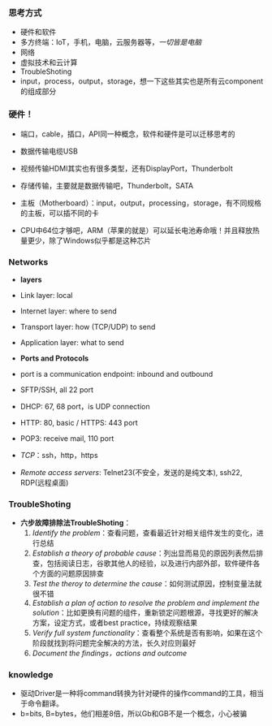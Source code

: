 ### 思考方式
- 硬件和软件
- 多方终端：IoT，手机，电脑，云服务器等，*一切皆是电脑*
- 网络
- 虚拟技术和云计算
- TroubleShoting
- input，process，output，storage，想一下这些其实也是所有云component的组成部分

### 硬件！
- 端口，cable，插口，API同一种概念，软件和硬件是可以迁移思考的
- 数据传输电缆USB
- 视频传输HDMI其实也有很多类型，还有DisplayPort，Thunderbolt
- 存储传输，主要就是数据传输吧，Thunderbolt，SATA

- 主板（Motherboard）：input，output，processing，storage，有不同规格的主板，可以插不同的卡
- CPU中64位才够吧，ARM（苹果的就是）可以延长电池寿命哦！并且释放热量更少，除了Windows似乎都是这种芯片

### Networks

- **layers**
- Link layer: local
- Internet layer: where to send
- Transport layer: how (TCP/UDP) to send
- Application layer: what to send

- **Ports and Protocols**
- port is a communication endpoint: inbound and outbound
- SFTP/SSH, all 22 port
- DHCP: 67, 68 port，is UDP connection
- HTTP: 80, basic / HTTPS: 443 port
- POP3: receive mail, 110 port
- *TCP*：ssh，http，https
- *Remote access servers*: Telnet23(不安全，发送的是纯文本), ssh22, RDP(远程桌面)

### TroubleShoting
- **六步故障排除法TroubleShoting**：
  1. *Identify the problem*：查看问题，查看最近针对相关组件发生的变化，进行总结
  2. *Establish a theory of probable cause*：列出显而易见的原因列表然后排查，包括阅读日志，谷歌其他人的经验，以及进行内部外部，软件硬件各个方面的问题原因排查
  3. *Test the theroy to determine the cause*：如何测试原因，控制变量法就很不错
  4. *Establish a plan of action to resolve the problem and implement the solution*：比如更换有问题的组件，重新锁定问题根源，寻找更好的解决方案，设定方式，或者best practice，持续观察结果
  5. *Verify full system functionality*：查看整个系统是否有影响，如果在这个阶段就找到将问题完全解决的方法，长久对应则最好
  6. *Document the findings，actions and outcome*

### knowledge
- 驱动Driver是一种将command转换为针对硬件的操作command的工具，相当于命令翻译。
- b=bits, B=bytes，他们相差8倍，所以Gb和GB不是一个概念，小心被骗
